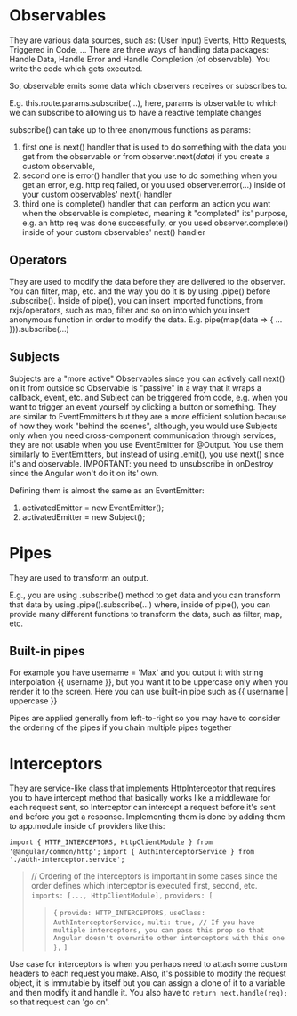 # Observables

They are various data sources, such as: (User Input) Events, Http Requests, Triggered in Code, ...
There are three ways of handling data packages: Handle Data, Handle Error and Handle Completion (of observable). You write the code which gets executed.

So, observable emits some data which observers receives or subscribes to.

E.g. this.route.params.subscribe(...), here, params is observable to which we can subscribe to allowing us to have a reactive template changes

subscribe() can take up to three anonymous functions as params:

1. first one is next() handler that is used to do something with the data you get from the observable or from observer.next(_data_) if you create a custom observable,
2. second one is error() handler that you use to do something when you get an error, e.g. http req failed, or you used observer.error(...) inside of your custom observables' next() handler
3. third one is complete() handler that can perform an action you want when the observable is completed, meaning it "completed" its' purpose, e.g. an http req was done successfully, or you used observer.complete() inside of your custom observables' next() handler

## Operators

They are used to modify the data before they are delivered to the observer. You can filter, map, etc. and the way you do it is by using .pipe() before .subscribe().
Inside of pipe(), you can insert imported functions, from rxjs/operators, such as map, filter and so on into which you insert anonymous function in order to modify the data. E.g. pipe(map(data => { ... })).subscribe(...)

## Subjects

Subjects are a "more active" Observables since you can actively call next() on it from outside so Observable is "passive" in a way that it wraps a callback, event, etc. and Subject can be triggered from code, e.g. when you want to trigger an event yourself by clicking a button or something.
They are similar to EventEmmitters but they are a more efficient solution because of how they work "behind the scenes", although, you would use Subjects only when you need cross-component communication through services, they are not usable when you use EventEmitter for @Output.
You use them similarly to EventEmitters, but instead of using .emit(), you use next() since it's and observable.
IMPORTANT: you need to unsubscribe in onDestroy since the Angular won't do it on its' own.

Defining them is almost the same as an EventEmitter:

1. activatedEmitter = new EventEmitter<boolean>();
2. activatedEmitter = new Subject<boolean>();

# Pipes

They are used to transform an output.

E.g., you are using .subscribe() method to get data and you can transform that data by using .pipe().subscribe(...) where, inside of pipe(), you can provide many different functions to transform the data, such as filter, map, etc.

## Built-in pipes

For example you have username = 'Max' and you output it with string interpolation {{ username }}, but you want it to be uppercase only when you render it to the screen.
Here you can use built-in pipe such as {{ username | uppercase }}

Pipes are applied generally from left-to-right so you may have to consider the ordering of the pipes if you chain multiple pipes together

# Interceptors

They are service-like class that implements HttpInterceptor that requires you to have intercept method that basically works like a middleware for each request sent, so Interceptor can intercept a request before it's sent and before you get a response.
Implementing them is done by adding them to app.module inside of providers like this:

`import { HTTP_INTERCEPTORS, HttpClientModule } from '@angular/common/http';`
`import { AuthInterceptorService } from './auth-interceptor.service';`

> // Ordering of the interceptors is important in some cases since the order defines which interceptor is executed first, second, etc.
> `imports: [..., HttpClientModule],`
> `providers: [`
> > `{`
> > `provide: HTTP_INTERCEPTORS,`
> > `useClass: AuthInterceptorService,`
> > `multi: true, // If you have multiple interceptors, you can pass this prop so that Angular doesn't overwrite other interceptors with this one`
> > `},`
> > `]`

Use case for interceptors is when you perhaps need to attach some custom headers to each request you make. Also, it's possible to modify the request object, it is immutable by itself but you can assign a clone of it to a variable and then modify it and handle it.
You also have to `return next.handle(req);` so that request can 'go on'.